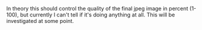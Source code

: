 In theory this should control the quality of the final jpeg image in percent (1-100), but currently I can't tell if it's doing anything at all.  This will be investigated at some point.
